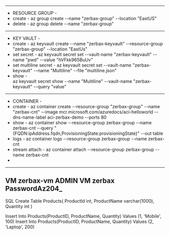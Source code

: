 ----------------------------------
- RESOURCE GROUP -
- create - 
az group create --name "zerbax-group" --location "EastUS"
- delete -
az group delete --name "zerbax-group"
----------------------------------
- KEY VAULT -
- create -
az keyvault create --name "zerbax-keyvault" --resource-group "zerbax-group" --location "EastUs"
- set secret -
az keyvault secret set --vault-name "zerbax-keyvault" --name "pwd" --value "hVFkk965BuUv"
- set multiline secret -
az keyvault secret set --vault-name "zerbax-keyvault" --name "Multiline" --file "multiline.json"
- show -\
az keyvault secret show --name "Multiline" --vault-name "zerbax-keyvault" --query "value"
- ---------------------------------
- CONTAINER -
- create -
az container create --resource-group "zerbax-group" --name "zerbax-cnt" --image mcr.microsoft.com/azuredocs/aci-helloworld --dns-name-label aci-zerbax-demo --ports 80
- show -
az container show --resource-group zerbax-group --name zerbax-cnt --query "{FQDN:ipAddress.fqdn,ProvisioningState:provisioningState}" --out table
- logs -
az container logs --resource-group zerbax-group --name zerbax-cnt
- stream attach -
az container attach --resource-group zerbax-group --name zerbax-cnt
- 




-----------------------------------
VM
zerbax-vm
ADMIN VM
zerbax
PasswordAz204_
------------------------------------
SQL
Create Table Products(
	ProductId int,
	ProductName varchar(1000),
	Quantity int
)

Insert Into Products(ProductID, ProductName, Quantity) Values (1, 'Mobile', 100)
Insert Into Products(ProductID, ProductName, Quantity) Values (2, 'Laptop', 200)
